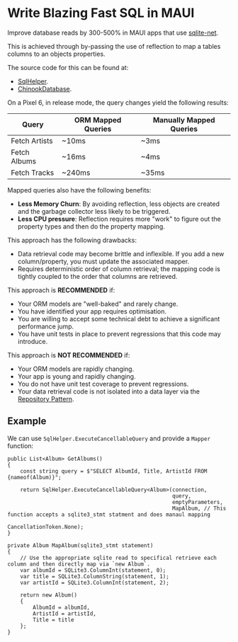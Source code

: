 # Write Blazing Fast SQL in MAUI
Improve database reads by 300-500% in MAUI apps that use [sqlite-net](https://github.com/praeclarum/sqlite-net).

This is achieved through by-passing the use of reflection to map a tables columns to an objects properties.

The source code for this can be found at:

 * [SqlHelper](src/SqlUsage/Helpers/SqlHelper.cs).
 * [ChinookDatabase](src/SqlUsage/ChinookDatabase.cs).

On a Pixel 6, in release mode, the query changes yield the following results:

|  Query | ORM Mapped Queries  |  Manually Mapped Queries |
|---|---|---|
|  Fetch Artists | ~10ms  | ~3ms  |
|  Fetch Albums |  ~16ms |  ~4ms |
|  Fetch Tracks | ~240ms  |  ~35ms |

Mapped queries also have the following benefits:

 * **Less Memory Churn**: By avoiding reflection, less objects are created and the garbage collector less likely to be triggered.
 * **Less CPU pressure**: Reflection requires more "work" to figure out the property types and then do the property mapping.

This approach has the following drawbacks:

 * Data retrieval code may become brittle and inflexible. If you add a new column/property, you must update the associated mapper.
 * Requires deterministic order of column retrieval; the mapping code is tightly coupled to the order that columns are retrieved.

This approach is **RECOMMENDED** if:

 * Your ORM models are "well-baked" and rarely change.
 * You have identified your app requires optimisation.
 * You are willing to accept some technical debt to achieve a significant performance jump.
 * You have unit tests in place to prevent regressions that this code may introduce.

This approach is **NOT RECOMMENDED** if:

 * Your ORM models are rapidly changing.
 * Your app is young and rapidly changing.
 * You do not have unit test coverage to prevent regressions.
 * Your data retrieval code is not isolated into a data layer via the [Repository Pattern](https://deviq.com/design-patterns/repository-pattern).


## Example

We can use `SqlHelper.ExecuteCancellableQuery` and provide a `Mapper` function:

```
public List<Album> GetAlbums()
{
    const string query = $"SELECT AlbumId, Title, ArtistId FROM {nameof(Album)}";

    return SqlHelper.ExecuteCancellableQuery<Album>(connection,
                                                    query,
                                                    emptyParameters,
                                                    MapAlbum, // This function accepts a sqlite3_stmt statment and does manaul mapping 
                                                    CancellationToken.None);
}

private Album MapAlbum(sqlite3_stmt statement)
{
    // Use the appropriate sqlite read to specifical retrieve each column and then directly map via `new Album`.
    var albumId = SQLite3.ColumnInt(statement, 0);
    var title = SQLite3.ColumnString(statement, 1);
    var artistId = SQLite3.ColumnInt(statement, 2);

    return new Album()
    {
        AlbumId = albumId,
        ArtistId = artistId,
        Title = title
    };
}
```
